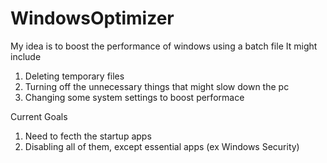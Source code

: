 # WindowsOptimizer
My idea is to boost the performance of windows using a batch file
It might include
1. Deleting temporary files
2. Turning off the unnecessary things that might slow down the pc
3. Changing some system settings to boost performace

Current Goals
1. Need to fecth the startup apps
2. Disabling all of them, except essential apps (ex Windows Security)
